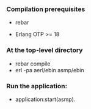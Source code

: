 ### Compilation prerequisites
 - rebar
  
 - Erlang OTP >= 18
  
### At the top-level directory
  - rebar compile 
  - erl -pa aerl/ebin asmp/ebin

### Run the application:
  - application:start(asmp).
